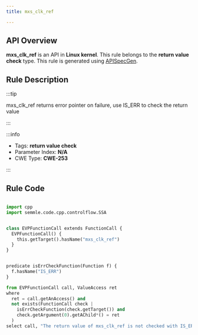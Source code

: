 ```yaml
---
title: mxs_clk_ref

---
```



## API Overview
**mxs_clk_ref** is an API in **Linux kernel**. This rule belongs to the **return value check** type. This rule is generated using [APISpecGen](../../tools/APISpecGen).
## Rule Description

:::tip

mxs_clk_ref returns error pointer on failure, use IS_ERR to check the return value

:::

:::info

- Tags: **return value check**
- Parameter Index: **N/A**
- CWE Type: **CWE-253**

:::

## Rule Code
```python

import cpp
import semmle.code.cpp.controlflow.SSA


class EVPFunctionCall extends FunctionCall {
  EVPFunctionCall() {
    this.getTarget().hasName("mxs_clk_ref")
  }
}


predicate isErrCheckFunction(Function f) {
  f.hasName("IS_ERR") 
}

from EVPFunctionCall call, ValueAccess ret
where
  ret = call.getAnAccess() and
  not exists(FunctionCall check |
    isErrCheckFunction(check.getTarget()) and
    check.getArgument(0).getAChild*() = ret
  )
select call, "The return value of mxs_clk_ref is not checked with IS_ERR."
    
```